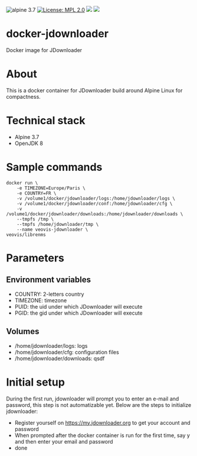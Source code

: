 ![alpine 3.7](https://img.shields.io/badge/alpine-3.7-green.svg) [![License: MPL 2.0](https://img.shields.io/github/license/LordVeovis/docker-jdownloader.svg)](https://opensource.org/licenses/MPL-2.0) [![](https://img.shields.io/docker/pulls/veovis/jdownloader.svg)](https://hub.docker.com/r/veovis/jdownloader/ 'Docker Hub') [![](https://img.shields.io/docker/build/veovis/jdownloader.svg)](https://hub.docker.com/r/veovis/jdownloader/builds/ 'Docker Hub')

# docker-jdownloader
Docker image for JDownloader

# About
This is a docker container for JDownloader build around Alpine Linux for compactness.

# Technical stack

* Alpine 3.7
* OpenJDK 8

# Sample commands
	docker run \
		-e TIMEZONE=Europe/Paris \
		-e COUNTRY=FR \
		-v /volume1/docker/jdownloader/logs:/home/jdownloader/logs \
		-v /volume1/docker/jdownloader/conf:/home/jdownloader/cfg \
		-v /volume1/docker/jdownloader/downloads:/home/jdownloader/downloads \
		--tmpfs /tmp \
		--tmpfs /home/jdownloader/tmp \
		--name veovis-jdownloader \
	veovis/librenms

# Parameters

## Environment variables
* COUNTRY: 2-letters country
* TIMEZONE: timezone
* PUID: the uid under which JDownloader will execute
* PGID: the gid under which JDownloader will execute

## Volumes
* /home/jdownloader/logs: logs
* /home/jdownloader/cfg: configuration files
* /home/jdownloader/downloads: qsdf

# Initial setup

During the first run, jdownloader will prompt you to enter an e-mail and password, this step is not automatizable yet. Below are the steps to initialize jdownloader:
* Register yourself on https://my.jdownloader.org to get your account and password
* When prompted after the docker container is run for the first time, say y and then enter your email and password
* done

